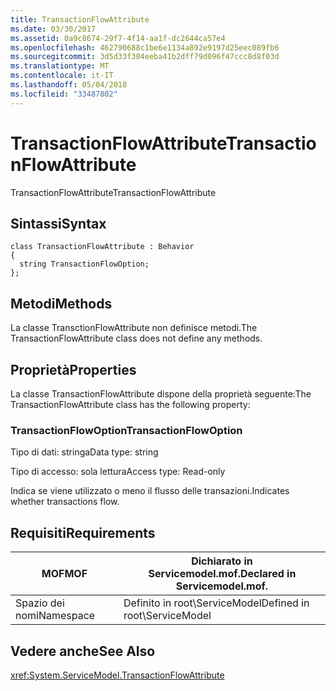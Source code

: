 ```yaml
---
title: TransactionFlowAttribute
ms.date: 03/30/2017
ms.assetid: 0a9c8674-29f7-4f14-aa1f-dc2644ca57e4
ms.openlocfilehash: 462790688c1be6e1134a892e9197d25eec089fb6
ms.sourcegitcommit: 3d5d33f384eeba41b2dff79d096f47ccc8d8f03d
ms.translationtype: MT
ms.contentlocale: it-IT
ms.lasthandoff: 05/04/2018
ms.locfileid: "33487802"
---
```

# <a name="transactionflowattribute"></a><span data-ttu-id="87f69-102">TransactionFlowAttribute</span><span class="sxs-lookup"><span data-stu-id="87f69-102">TransactionFlowAttribute</span></span>
<span data-ttu-id="87f69-103">TransactionFlowAttribute</span><span class="sxs-lookup"><span data-stu-id="87f69-103">TransactionFlowAttribute</span></span>  
  
## <a name="syntax"></a><span data-ttu-id="87f69-104">Sintassi</span><span class="sxs-lookup"><span data-stu-id="87f69-104">Syntax</span></span>  
  
```  
class TransactionFlowAttribute : Behavior  
{  
  string TransactionFlowOption;  
};  
```  
  
## <a name="methods"></a><span data-ttu-id="87f69-105">Metodi</span><span class="sxs-lookup"><span data-stu-id="87f69-105">Methods</span></span>  
 <span data-ttu-id="87f69-106">La classe TransctionFlowAttribute non definisce metodi.</span><span class="sxs-lookup"><span data-stu-id="87f69-106">The TransactionFlowAttribute class does not define any methods.</span></span>  
  
## <a name="properties"></a><span data-ttu-id="87f69-107">Proprietà</span><span class="sxs-lookup"><span data-stu-id="87f69-107">Properties</span></span>  
 <span data-ttu-id="87f69-108">La classe TransactionFlowAttribute dispone della proprietà seguente:</span><span class="sxs-lookup"><span data-stu-id="87f69-108">The TransactionFlowAttribute class has the following property:</span></span>  
  
### <a name="transactionflowoption"></a><span data-ttu-id="87f69-109">TransactionFlowOption</span><span class="sxs-lookup"><span data-stu-id="87f69-109">TransactionFlowOption</span></span>  
 <span data-ttu-id="87f69-110">Tipo di dati: stringa</span><span class="sxs-lookup"><span data-stu-id="87f69-110">Data type: string</span></span>  
  
 <span data-ttu-id="87f69-111">Tipo di accesso: sola lettura</span><span class="sxs-lookup"><span data-stu-id="87f69-111">Access type: Read-only</span></span>  
  
 <span data-ttu-id="87f69-112">Indica se viene utilizzato o meno il flusso delle transazioni.</span><span class="sxs-lookup"><span data-stu-id="87f69-112">Indicates whether transactions flow.</span></span>  
  
## <a name="requirements"></a><span data-ttu-id="87f69-113">Requisiti</span><span class="sxs-lookup"><span data-stu-id="87f69-113">Requirements</span></span>  
  
|<span data-ttu-id="87f69-114">MOF</span><span class="sxs-lookup"><span data-stu-id="87f69-114">MOF</span></span>|<span data-ttu-id="87f69-115">Dichiarato in Servicemodel.mof.</span><span class="sxs-lookup"><span data-stu-id="87f69-115">Declared in Servicemodel.mof.</span></span>|  
|---------|-----------------------------------|  
|<span data-ttu-id="87f69-116">Spazio dei nomi</span><span class="sxs-lookup"><span data-stu-id="87f69-116">Namespace</span></span>|<span data-ttu-id="87f69-117">Definito in root\ServiceModel</span><span class="sxs-lookup"><span data-stu-id="87f69-117">Defined in root\ServiceModel</span></span>|  
  
## <a name="see-also"></a><span data-ttu-id="87f69-118">Vedere anche</span><span class="sxs-lookup"><span data-stu-id="87f69-118">See Also</span></span>  
 <xref:System.ServiceModel.TransactionFlowAttribute>
